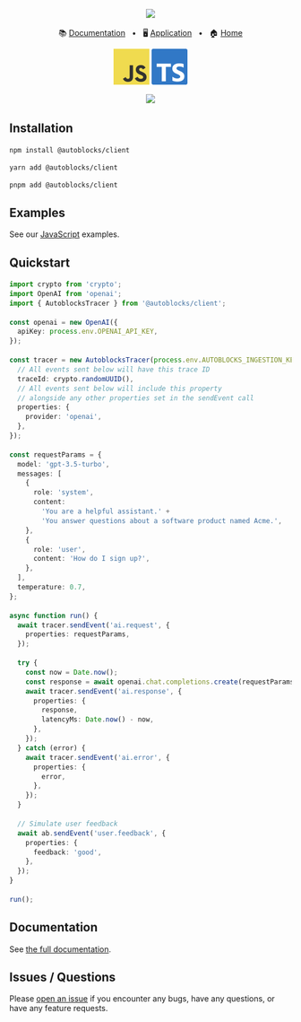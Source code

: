 <p align="center">
  <img src="https://app.autoblocks.ai/images/logo.png" width="300px">
</p>
<p align="center">
  📚
  <a href="https://docs.autoblocks.ai/">Documentation</a>
  &nbsp;
  •
  &nbsp;
  🖥️
  <a href="https://app.autoblocks.ai/">Application</a>
  &nbsp;
  •
  &nbsp;
  🏠
  <a href="https://www.autoblocks.ai/">Home</a>
</p>
<p align="center">
  <img src="assets/js-logo-128.png" width="64px">
  <img src="assets/ts-logo-128.png" width="64px">
</p>
<p align="center">
  <a href="https://github.com/autoblocksai/javascript-sdk/actions/workflows/ci.yml">
    <img src="https://github.com/autoblocksai/javascript-sdk/actions/workflows/ci.yml/badge.svg?branch=main">
  </a>
</p>

## Installation

```bash
npm install @autoblocks/client
```

```bash
yarn add @autoblocks/client
```

```bash
pnpm add @autoblocks/client
```

## Examples

See our [JavaScript](https://github.com/autoblocksai/autoblocks-examples#javascript) examples.

## Quickstart

```ts
import crypto from 'crypto';
import OpenAI from 'openai';
import { AutoblocksTracer } from '@autoblocks/client';

const openai = new OpenAI({
  apiKey: process.env.OPENAI_API_KEY,
});

const tracer = new AutoblocksTracer(process.env.AUTOBLOCKS_INGESTION_KEY, {
  // All events sent below will have this trace ID
  traceId: crypto.randomUUID(),
  // All events sent below will include this property
  // alongside any other properties set in the sendEvent call
  properties: {
    provider: 'openai',
  },
});

const requestParams = {
  model: 'gpt-3.5-turbo',
  messages: [
    {
      role: 'system',
      content:
        'You are a helpful assistant.' +
        'You answer questions about a software product named Acme.',
    },
    {
      role: 'user',
      content: 'How do I sign up?',
    },
  ],
  temperature: 0.7,
};

async function run() {
  await tracer.sendEvent('ai.request', {
    properties: requestParams,
  });

  try {
    const now = Date.now();
    const response = await openai.chat.completions.create(requestParams);
    await tracer.sendEvent('ai.response', {
      properties: {
        response,
        latencyMs: Date.now() - now,
      },
    });
  } catch (error) {
    await tracer.sendEvent('ai.error', {
      properties: {
        error,
      },
    });
  }

  // Simulate user feedback
  await ab.sendEvent('user.feedback', {
    properties: {
      feedback: 'good',
    },
  });
}

run();
```

## Documentation

See [the full documentation](https://docs.autoblocks.ai/sdks/javascript).

## Issues / Questions

Please [open an issue](https://github.com/autoblocksai/javascript-sdk/issues/new) if you encounter any bugs, have any questions, or have any feature requests.
